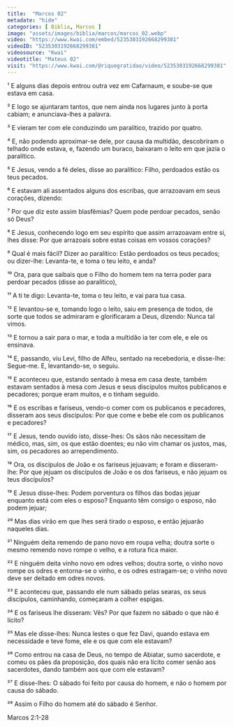 ```yaml
---
title:  "Marcos 02"
metadate: "hide"
categories: [ Biblia, Marcos ]
image: "assets/images/biblia/marcos/marcos_02.webp"
video: "https://www.kwai.com/embed/5235303192668299381"
videoID: "5235303192668299381"
videosource: "Kwai"
videotitle: "Mateus 02"
visit: "https://www.kwai.com/@riquegratidao/video/5235303192668299381"
---
```

¹ E alguns dias depois entrou outra vez em Cafarnaum, e soube-se que estava em casa.

² E logo se ajuntaram tantos, que nem ainda nos lugares junto à porta cabiam; e anunciava-lhes a palavra.

³ E vieram ter com ele conduzindo um paralítico, trazido por quatro.

⁴ E, não podendo aproximar-se dele, por causa da multidão, descobriram o telhado onde estava, e, fazendo um buraco, baixaram o leito em que jazia o paralítico.

⁵ E Jesus, vendo a fé deles, disse ao paralítico: Filho, perdoados estão os teus pecados.

⁶ E estavam ali assentados alguns dos escribas, que arrazoavam em seus corações, dizendo:

⁷ Por que diz este assim blasfêmias? Quem pode perdoar pecados, senão só Deus?

⁸ E Jesus, conhecendo logo em seu espírito que assim arrazoavam entre si, lhes disse: Por que arrazoais sobre estas coisas em vossos corações?

⁹ Qual é mais fácil? Dizer ao paralítico: Estão perdoados os teus pecados; ou dizer-lhe: Levanta-te, e toma o teu leito, e anda?

¹⁰ Ora, para que saibais que o Filho do homem tem na terra poder para perdoar pecados (disse ao paralítico),

¹¹ A ti te digo: Levanta-te, toma o teu leito, e vai para tua casa.

¹² E levantou-se e, tomando logo o leito, saiu em presença de todos, de sorte que todos se admiraram e glorificaram a Deus, dizendo: Nunca tal vimos.

¹³ E tornou a sair para o mar, e toda a multidão ia ter com ele, e ele os ensinava.

¹⁴ E, passando, viu Levi, filho de Alfeu, sentado na recebedoria, e disse-lhe: Segue-me. E, levantando-se, o seguiu.

¹⁵ E aconteceu que, estando sentado à mesa em casa deste, também estavam sentados à mesa com Jesus e seus discípulos muitos publicanos e pecadores; porque eram muitos, e o tinham seguido.

¹⁶ E os escribas e fariseus, vendo-o comer com os publicanos e pecadores, disseram aos seus discípulos: Por que come e bebe ele com os publicanos e pecadores?

¹⁷ E Jesus, tendo ouvido isto, disse-lhes: Os sãos não necessitam de médico, mas, sim, os que estão doentes; eu não vim chamar os justos, mas, sim, os pecadores ao arrependimento.

¹⁸ Ora, os discípulos de João e os fariseus jejuavam; e foram e disseram-lhe: Por que jejuam os discípulos de João e os dos fariseus, e não jejuam os teus discípulos?

¹⁹ E Jesus disse-lhes: Podem porventura os filhos das bodas jejuar enquanto está com eles o esposo? Enquanto têm consigo o esposo, não podem jejuar;

²⁰ Mas dias virão em que lhes será tirado o esposo, e então jejuarão naqueles dias.

²¹ Ninguém deita remendo de pano novo em roupa velha; doutra sorte o mesmo remendo novo rompe o velho, e a rotura fica maior.

²² E ninguém deita vinho novo em odres velhos; doutra sorte, o vinho novo rompe os odres e entorna-se o vinho, e os odres estragam-se; o vinho novo deve ser deitado em odres novos.

²³ E aconteceu que, passando ele num sábado pelas searas, os seus discípulos, caminhando, começaram a colher espigas.

²⁴ E os fariseus lhe disseram: Vês? Por que fazem no sábado o que não é lícito?

²⁵ Mas ele disse-lhes: Nunca lestes o que fez Davi, quando estava em necessidade e teve fome, ele e os que com ele estavam?

²⁶ Como entrou na casa de Deus, no tempo de Abiatar, sumo sacerdote, e comeu os pães da proposição, dos quais não era lícito comer senão aos sacerdotes, dando também aos que com ele estavam?

²⁷ E disse-lhes: O sábado foi feito por causa do homem, e não o homem por causa do sábado.

²⁸ Assim o Filho do homem até do sábado é Senhor. 

Marcos 2:1-28
